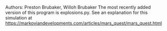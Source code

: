 Authors: Preston Brubaker, Willoh Brubaker
The most recently added version of this program is explosions.py.
See an explanation for this simulation at https://markoviandevelopments.com/articles/mars_quest/mars_quest.html
